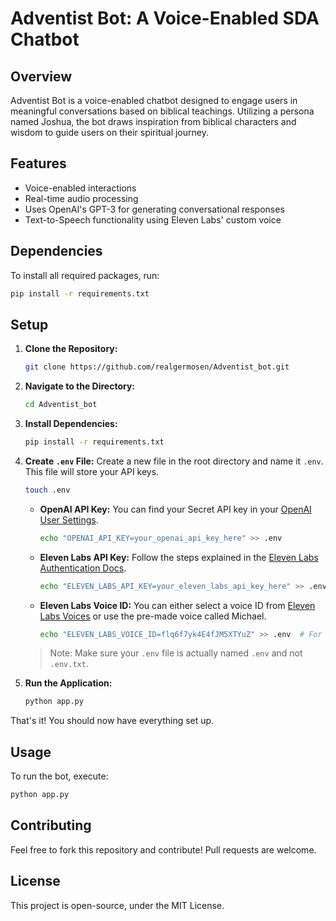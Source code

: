 # Adventist Bot: A Voice-Enabled SDA Chatbot

## Overview
Adventist Bot is a voice-enabled chatbot designed to engage users in meaningful conversations based on biblical teachings. Utilizing a persona named Joshua, the bot draws inspiration from biblical characters and wisdom to guide users on their spiritual journey.

## Features
- Voice-enabled interactions
- Real-time audio processing
- Uses OpenAI's GPT-3 for generating conversational responses
- Text-to-Speech functionality using Eleven Labs' custom voice

## Dependencies
To install all required packages, run:
```bash
pip install -r requirements.txt
```

## Setup

1. **Clone the Repository:**
    ```bash
    git clone https://github.com/realgermosen/Adventist_bot.git
    ```

2. **Navigate to the Directory:**
    ```bash
    cd Adventist_bot
    ```

3. **Install Dependencies:**
    ```bash
    pip install -r requirements.txt
    ```

4. **Create `.env` File:**
    Create a new file in the root directory and name it `.env`. This file will store your API keys.
    ```bash
    touch .env
    ```

    - **OpenAI API Key:**
      You can find your Secret API key in your [OpenAI User Settings](https://beta.openai.com/account/api-keys).
      ```bash
      echo "OPENAI_API_KEY=your_openai_api_key_here" >> .env
      ```

    - **Eleven Labs API Key:**
      Follow the steps explained in the [Eleven Labs Authentication Docs](https://docs.elevenlabs.io/api-reference/quick-start/authentication).
      ```bash
      echo "ELEVEN_LABS_API_KEY=your_eleven_labs_api_key_here" >> .env
      ```

    - **Eleven Labs Voice ID:**
      You can either select a voice ID from [Eleven Labs Voices](https://api.elevenlabs.io/v1/voices) or use the pre-made voice called Michael.
      ```bash
      echo "ELEVEN_LABS_VOICE_ID=flq6f7yk4E4fJM5XTYuZ" >> .env  # For Michael's voice
      ```

    > Note: Make sure your `.env` file is actually named `.env` and not `.env.txt`.

5. **Run the Application:**
    ```bash
    python app.py
    ```

That's it! You should now have everything set up.


## Usage
To run the bot, execute:
```bash
python app.py
```

## Contributing
Feel free to fork this repository and contribute! Pull requests are welcome.

## License
This project is open-source, under the MIT License.

